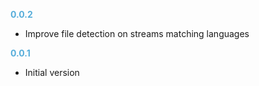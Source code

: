 
**<span style="color:#56adda">0.0.2</span>**
- Improve file detection on streams matching languages

**<span style="color:#56adda">0.0.1</span>**
- Initial version
